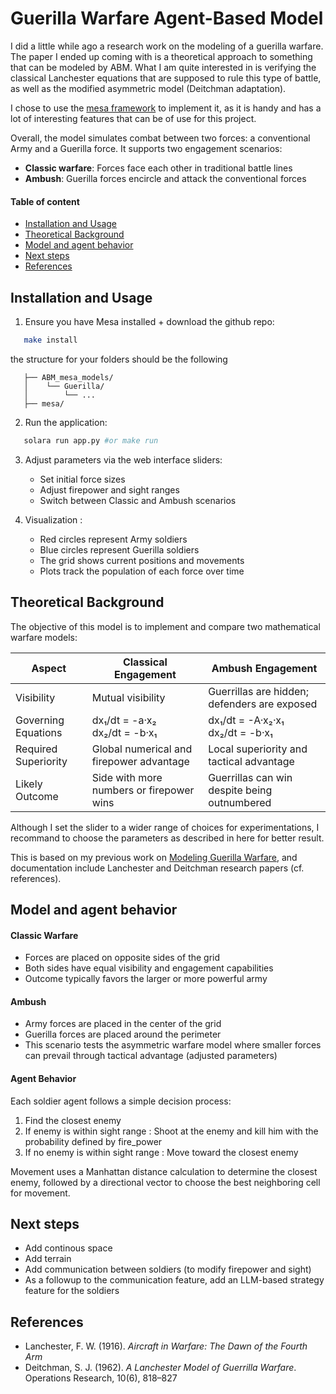 # Guerilla Warfare Agent-Based Model

I did a little while ago a research work on the modeling of a guerilla warfare. The paper I ended up coming with is a theoretical approach to something that can be modeled by ABM. What I am quite interested in is verifying the classical Lanchester equations that are supposed to rule this type of battle, as well as the modified asymmetric model (Deitchman adaptation).

I chose to use the [mesa framework](https://github.com/projectmesa/mesa) to implement it, as it is handy and has a lot of interesting features that can be of use for this project.

Overall, the model simulates combat between two forces: a conventional Army and a Guerilla force. It supports two engagement scenarios:
- **Classic warfare**: Forces face each other in traditional battle lines
- **Ambush**: Guerilla forces encircle and attack the conventional forces



#### Table of content
- [Installation and Usage](#installation-and-usage)
- [Theoretical Background](#theoretical-background)
- [Model and agent behavior](#Model-and-agent-behavior)
- [Next steps](#Next-steps)
- [References](#references)


## Installation and Usage

1. Ensure you have Mesa installed + download the github repo:
```bash
   make install           
```

the structure for your folders should be the following
   
```
   ├── ABM_mesa_models/
   │    └── Guerilla/
   │        └── ...
   ├── mesa/

```

2. Run the application:
```bash
   solara run app.py #or make run
```

3. Adjust parameters via the web interface sliders:
   - Set initial force sizes
   - Adjust firepower and sight ranges
   - Switch between Classic and Ambush scenarios


4. Visualization :
   - Red circles represent Army soldiers
   - Blue circles represent Guerilla soldiers
   - The grid shows current positions and movements
   - Plots track the population of each force over time


## Theoretical Background

The objective of this model is to implement and compare two mathematical warfare models:

| Aspect                 | Classical Engagement                            | Ambush Engagement                                 |
|------------------------|--------------------------------------------------|--------------------------------------------------|
| Visibility             | Mutual visibility                                | Guerrillas are hidden; defenders are exposed      |
| Governing Equations    | dx₁/dt = -a·x₂  <br> dx₂/dt = -b·x₁              | dx₁/dt = -A·x₂·x₁  <br> dx₂/dt = -b·x₁             |
| Required Superiority   | Global numerical and firepower advantage         | Local superiority and tactical advantage          |
| Likely Outcome         | Side with more numbers or firepower wins         | Guerrillas can win despite being outnumbered      |

Although I set the slider to a wider range of choices for experimentations, I recommand to choose the parameters as described in here for better result.



This is based on my previous work on [Modeling Guerilla Warfare](Guerilla_Reaseach_Paper_ColinFRISCH.pdf), and documentation include Lanchester and Deitchman research papers (cf. references).

## Model and agent behavior

#### Classic Warfare
- Forces are placed on opposite sides of the grid
- Both sides have equal visibility and engagement capabilities
- Outcome typically favors the larger or more powerful army

#### Ambush
- Army forces are placed in the center of the grid
- Guerilla forces are placed around the perimeter
- This scenario tests the asymmetric warfare model where smaller forces can prevail through tactical advantage (adjusted parameters)

#### Agent Behavior

Each soldier agent follows a simple decision process:
1. Find the closest enemy
2. If enemy is within sight range : Shoot at the enemy and kill him with the probability defined by fire_power
3. If no enemy is within sight range : Move toward the closest enemy 

Movement uses a Manhattan distance calculation to determine the closest enemy, followed by a directional vector to choose the best neighboring cell for movement.



## Next steps
- Add continous space
- Add terrain
- Add communication between soldiers (to modify firepower and sight)
- As a followup to the communication feature, add an LLM-based strategy feature for the soldiers


## References

- Lanchester, F. W. (1916). *Aircraft in Warfare: The Dawn of the Fourth Arm*
- Deitchman, S. J. (1962). *A Lanchester Model of Guerrilla Warfare*. Operations Research, 10(6), 818–827
